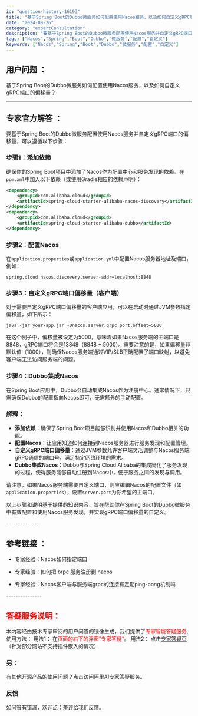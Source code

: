 ```yaml
---
id: "question-history-16193"
title: "基于Spring Boot的Dubbo微服务如何配置使用Nacos服务，以及如何自定义gRPC端口的偏移量"
date: "2024-09-26"
category: "expertConsultation"
description: "要基于Spring Boot的Dubbo微服务配置使用Nacos服务并自定义gRPC端口的偏移量，可以遵循以下步骤：### 步骤1：添加依赖确保你的Spring Boot项目中添加了Nacos作为配置中心和服务发现的依赖。在`pom.xml`中加入以下依赖（或使用Gradle相应的依赖声明）：```"
tags: ["Nacos","Spring","Boot","Dubbo","微服务","配置","自定义"]
keywords: ["Nacos","Spring","Boot","Dubbo","微服务","配置","自定义"]
---
```


## 用户问题 ： 
 基于Spring Boot的Dubbo微服务如何配置使用Nacos服务，以及如何自定义gRPC端口的偏移量？  

---------------
## 专家官方解答 ：

要基于Spring Boot的Dubbo微服务配置使用Nacos服务并自定义gRPC端口的偏移量，可以遵循以下步骤：

### 步骤1：添加依赖
确保你的Spring Boot项目中添加了Nacos作为配置中心和服务发现的依赖。在`pom.xml`中加入以下依赖（或使用Gradle相应的依赖声明）：

```xml
<dependency>
    <groupId>com.alibaba.cloud</groupId>
    <artifactId>spring-cloud-starter-alibaba-nacos-discovery</artifactId>
</dependency>
<dependency>
    <groupId>com.alibaba.cloud</groupId>
    <artifactId>spring-cloud-starter-alibaba-dubbo</artifactId>
</dependency>
```

### 步骤2：配置Nacos
在`application.properties`或`application.yml`中配置Nacos服务器地址及端口，例如：

```properties
spring.cloud.nacos.discovery.server-addr=localhost:8848
```

### 步骤3：自定义gRPC端口偏移量（客户端）
对于需要自定义gRPC端口偏移量的客户端应用，可以在启动时通过JVM参数指定偏移量，如下所示：

```shell
java -jar your-app.jar -Dnacos.server.grpc.port.offset=5000
```

在这个例子中，偏移量被设定为5000，意味着如果Nacos服务端的主端口是8848，gRPC端口将会是13848（8848 + 5000）。需要注意的是，如果偏移量非默认值（1000），则确保Nacos服务端通过VIP/SLB正确配置了端口映射，以避免客户端无法访问服务端的问题。

### 步骤4：Dubbo集成Nacos
在Spring Boot应用中，Dubbo会自动集成Nacos作为注册中心。通常情况下，只需确保Dubbo的配置指向Nacos即可，无需额外的手动配置。

### 解释：
- **添加依赖**：确保了Spring Boot项目能够识别并使用Nacos和Dubbo相关的功能。
- **配置Nacos**：让应用知道如何连接到Nacos服务器进行服务发现和配置管理。
- **自定义gRPC端口偏移量**：通过JVM参数允许客户端灵活调整与Nacos服务端gRPC通信的端口号，满足特定网络环境的需求。
- **Dubbo集成Nacos**：Dubbo与Spring Cloud Alibaba的集成简化了服务发现的过程，使得服务能够自动注册到Nacos中，便于服务之间的发现与调用。

请注意，如果Nacos服务端需要自定义端口，则应编辑Nacos的配置文件（如`application.properties`），设置`server.port`为你希望的主端口。

以上步骤和说明基于提供的知识内容，旨在帮助你在Spring Boot的Dubbo微服务中有效配置和使用Nacos服务发现，并实现gRPC端口偏移量的自定义。


<font color="#949494">---------------</font> 


## 参考链接 ：

* 专家经验：Nacos如何指定端口 
 
 * 专家经验：如何把 brpc 服务注册到 nacos 
 
 * 专家经验：Nacos客户端与服务端grpc的连接有定期ping-pong机制吗 


 <font color="#949494">---------------</font> 
 


## <font color="#FF0000">答疑服务说明：</font> 

本内容经由技术专家审阅的用户问答的镜像生成，我们提供了<font color="#FF0000">专家智能答疑服务</font>,使用方法：
用法1： 在<font color="#FF0000">页面的右下的浮窗”专家答疑“</font>。
用法2： 点击[专家答疑页](https://answer.opensource.alibaba.com/docs/intro)（针对部分网站不支持插件嵌入的情况）
### 另：


有其他开源产品的使用问题？[点击访问阿里AI专家答疑服务](https://answer.opensource.alibaba.com/docs/intro)。
### 反馈
如问答有错漏，欢迎点：[差评](https://ai.nacos.io/user/feedbackByEnhancerGradePOJOID?enhancerGradePOJOId=16203)给我们反馈。
